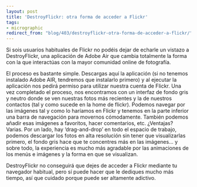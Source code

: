 ```yaml
---
layout: post
title: 'DestroyFlickr: otra forma de acceder a Flickr'
tags:
- micrographic
redirect_from: "blog/403/destroyflickr-otra-forma-de-acceder-a-flickr/"
---
```

Si sois usuarios habituales de Flickr no podéis dejar de echarle un vistazo a DestroyFlickr, una aplicación de Adobe Air que cambia totalmente la forma con la que interactúas con la mayor comunidad online de fotografía.

El proceso es bastante simple. Descargas aquí la aplicación (si no tenemos instalado Adobe AIR, tendremos que instalarlo primero) y al ejecutar la aplicación nos pedirá permiso para utilizar nuestra cuenta de Flickr. Una vez completado el proceso, nos encontramos con un interfaz de fondo gris y neutro donde se ven nuestras fotos más recientes y la de nuestros contactos (tal y como sucede en la home de flickr). Podemos navegar por las imágenes tal y como lo haríamos en Flickr y tenemos en la parte inferior una barra de navegación para movernos cómodamente. También podemos añadir esas imágenes a favoritos, hacer comentarios, etc. ¿Ventajas? Varias. Por un lado, hay ‘drag-and-drop’ en todo el espacio de trabajo, podemos descargar los fotos en alta resolución sin tener que visualizarlas primero, el fondo gris hace que te concentres más en las imágenes… y sobre todo, la experiencia es mucho más agradable por las animaciones de los menús e imágenes y la forma en que se visualizan.

DestroyFlickr no conseguirá que dejes de acceder a Flickr mediante tu navegador habitual, pero sí puede hacer que le dediques mucho más tiempo, así que cuidado porque puede ser altamente adictivo.
